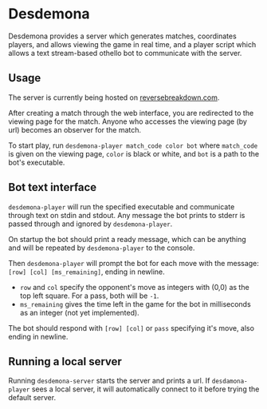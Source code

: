 # Desdemona
Desdemona provides a server which generates matches, coordinates players, and allows viewing the game in real time,
and a player script which allows a text stream-based othello bot to communicate with the server.


## Usage
The server is currently being hosted on [reversebreakdown.com](http://reversebreakdown.com).

After creating a match through the web interface, you are redirected to the viewing page for the match.
Anyone who accesses the viewing page (by url) becomes an observer for the match.

To start play, run `desdemona-player match_code color bot` 
where `match_code` is given on the viewing page, `color` is black or white, and `bot` is a path to the bot's executable.


## Bot text interface
`desdemona-player` will run the specified executable and communicate through text on stdin and stdout.
Any message the bot prints to stderr is passed through and ignored by `desdemona-player`.

On startup the bot should print a ready message, which can be anything and will be repeated by `desdemona-player` to the console.

Then `desdemona-player` will prompt the bot for each move with the message: `[row] [col] [ms_remaining]`, ending in newline.

- `row` and `col` specify the opponent's move as integers with (0,0) as the top left square. For a pass, both will be `-1`.
- `ms_remaining` gives the time left in the game for the bot in milliseconds as an integer (not yet implemented).

The bot should respond with `[row] [col]` or `pass` specifying it's move, also ending in newline.

## Running a local server
Running `desdemona-server` starts the server and prints a url.
If `desdamona-player` sees a local server, it will automatically connect to it before trying the default server.
